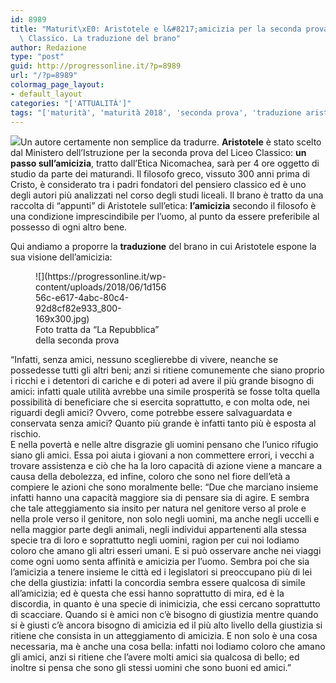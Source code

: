 ```yaml
---
id: 8989
title: "Maturit\xE0: Aristotele e l&#8217;amicizia per la seconda prova del Liceo\
  \ Classico. La traduzione del brano"
author: Redazione
type: "post"
guid: http://progressonline.it/?p=8989
url: "/?p=8989"
colormag_page_layout:
- default_layout
categories: "['ATTUALITÀ']"
tags: "['maturità', 'maturità 2018', 'seconda prova', 'traduzione aristotele', 'traduzione greco', 'traduzione seconda prova', 'traduzione versione greco', 'versione greco maturità']"
---
```


![](https://progressonline.it/wp-content/uploads/2018/06/scuola_esame_maturita_6_lapresse_2016_thumb660x453-300x206.jpg)Un autore certamente non semplice da tradurre. **Aristotele** è stato scelto dal Ministero dell’Istruzione per la seconda prova del Liceo Classico: **un passo sull’amicizia**, tratto dall’Etica Nicomachea, sarà per 4 ore oggetto di studio da parte dei maturandi. Il filosofo greco, vissuto 300 anni prima di Cristo, è considerato tra i padri fondatori del pensiero classico ed è uno degli autori più analizzati nel corso degli studi liceali. Il brano è tratto da una raccolta di “appunti” di Aristotele sull’etica: **l’amicizia** secondo il filosofo è una condizione imprescindibile per l’uomo, al punto da essere preferibile al possesso di ogni altro bene.

Qui andiamo a proporre la **traduzione** del brano in cui Aristotele espone la sua visione dell’amicizia:

<figure aria-describedby="caption-attachment-8992" class="wp-caption alignright" id="attachment_8992" style="width: 212px">![](https://progressonline.it/wp-content/uploads/2018/06/1d15656c-e617-4abc-80c4-92d8cf82e933_800-169x300.jpg)<figcaption class="wp-caption-text" id="caption-attachment-8992">Foto tratta da “La Repubblica” della seconda prova</figcaption></figure>

“Infatti, senza amici, nessuno sceglierebbe di vivere, neanche se possedesse tutti gli altri beni; anzi si ritiene comunemente che siano proprio i ricchi e i detentori di cariche e di poteri ad avere il più grande bisogno di amici: infatti quale utilità avrebbe una simile prosperità se fosse tolta quella possibilità di beneficiare che si esercita soprattutto, e con molta ode, nei riguardi degli amici? Ovvero, come potrebbe essere salvaguardata e conservata senza amici? Quanto più grande è infatti tanto più è esposta al rischio.   
E nella povertà e nelle altre disgrazie gli uomini pensano che l’unico rifugio siano gli amici. Essa poi aiuta i giovani a non commettere errori, i vecchi a trovare assistenza e ciò che ha la loro capacità di azione viene a mancare a causa della debolezza, ed infine, coloro che sono nel fiore dell’età a compiere le azioni che sono moralmente belle: “Due che marciano insieme infatti hanno una capacità maggiore sia di pensare sia di agire. E sembra che tale atteggiamento sia insito per natura nel genitore verso al prole e nella prole verso il genitore, non solo negli uomini, ma anche negli uccelli e nella maggior parte degli animali, negli individui appartenenti alla stessa specie tra di loro e soprattutto negli uomini, ragion per cui noi lodiamo coloro che amano gli altri esseri umani. E si può osservare anche nei viaggi come ogni uomo senta affinità e amicizia per l’uomo. Sembra poi che sia l’amicizia a tenere insieme le città ed i legislatori si preoccupano più di lei che della giustizia: infatti la concordia sembra essere qualcosa di simile all’amicizia; ed è questa che essi hanno soprattutto di mira, ed è la discordia, in quanto è una specie di inimicizia, che essi cercano soprattutto di scacciare. Quando si è amici non c’è bisogno di giustizia mentre quando si è giusti c’è ancora bisogno di amicizia ed il più alto livello della giustizia si ritiene che consista in un atteggiamento di amicizia. E non solo è una cosa necessaria, ma è anche una cosa bella: infatti noi lodiamo coloro che amano gli amici, anzi si ritiene che l’avere molti amici sia qualcosa di bello; ed inoltre si pensa che sono gli stessi uomini che sono buoni ed amici.”